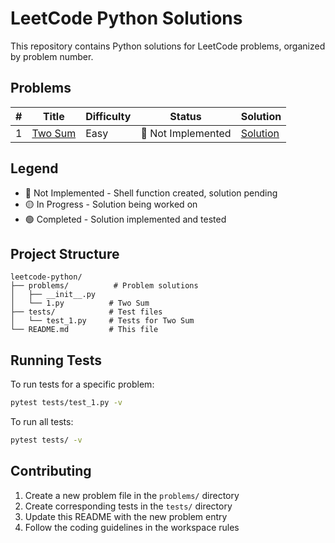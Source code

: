 # LeetCode Python Solutions

This repository contains Python solutions for LeetCode problems, organized by problem number.

## Problems

| # | Title | Difficulty | Status | Solution |
|---|-------|------------|--------|----------|
| 1 | [Two Sum](https://leetcode.com/problems/two-sum/) | Easy | 🔴 Not Implemented | [Solution](problems/1.py) |

## Legend

- 🔴 Not Implemented - Shell function created, solution pending
- 🟡 In Progress - Solution being worked on
- 🟢 Completed - Solution implemented and tested

## Project Structure

```
leetcode-python/
├── problems/          # Problem solutions
│   ├── __init__.py
│   └── 1.py          # Two Sum
├── tests/            # Test files
│   └── test_1.py     # Tests for Two Sum
└── README.md         # This file
```

## Running Tests

To run tests for a specific problem:

```bash
pytest tests/test_1.py -v
```

To run all tests:

```bash
pytest tests/ -v
```

## Contributing

1. Create a new problem file in the `problems/` directory
2. Create corresponding tests in the `tests/` directory
3. Update this README with the new problem entry
4. Follow the coding guidelines in the workspace rules 